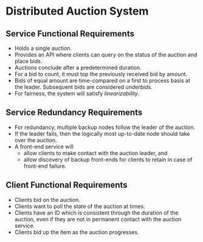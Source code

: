 # Distributed Auction System

## Service Functional Requirements

- Holds a single auction.
- Provides an API where clients can query on the status of the auction and place bids. 
- Auctions conclude after a predetermined duration. 
- For a bid to count, it must top the previously received bid by amount. 
- Bids of equal amount are time-compared on a first to process basis at the leader. Subsequent bids are considered _underbids_.
- For fairness, the system will satisfy _linearizability_. 

## Service Redundancy Requirements

- For redundancy, multiple backup nodes follow the leader of the auction. 
- If the leader fails, then the logically most up-to-date node should take over the auction. 
- A front-end service will 
    - allow clients to make contact with the auction leader, and
    - allow discovery of backup front-ends for clients to retain in case of front-end failure. 

## Client Functional Requirements

- Clients bid on the auction. 
- Clients want to poll the state of the auction at times. 
- Clients have an ID which is consistent through the duration of the auction, even if they are not in permanent contact with the auction service. 
- Clients bid up the item as the auction progresses. 